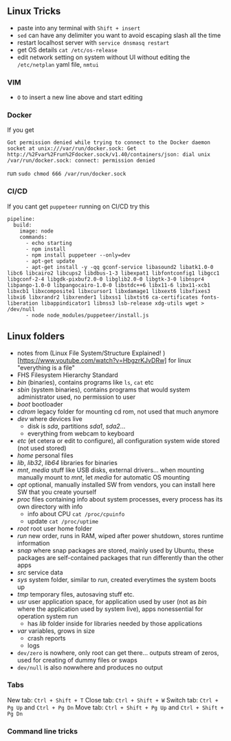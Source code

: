 ## Linux Tricks

- paste into any terminal with `Shift + insert` 
- `sed` can have any delimiter you want to avoid escaping slash all the time 
- restart localhost server with `service dnsmasq restart`
- get OS details `cat /etc/os-release` 
- edit network setting on system without UI without editing the `/etc/netplan` yaml file, `nmtui`

### VIM 
- `O` to insert a new line above and start editing

### Docker
If you get 
```
Got permission denied while trying to connect to the Docker daemon socket at unix:///var/run/docker.sock: Get http://%2Fvar%2Frun%2Fdocker.sock/v1.40/containers/json: dial unix /var/run/docker.sock: connect: permission denied
```
run `sudo chmod 666 /var/run/docker.sock`

### CI/CD 
If you cant get `puppeteer` running on CI/CD try this
```
pipeline:
  build:
    image: node
    commands:
      - echo starting
      - npm install
      - npm install puppeteer --only=dev
      - apt-get update
      - apt-get install -y -qq gconf-service libasound2 libatk1.0-0 libc6 libcairo2 libcups2 libdbus-1-3 libexpat1 libfontconfig1 libgcc1 libgconf-2-4 libgdk-pixbuf2.0-0 libglib2.0-0 libgtk-3-0 libnspr4 libpango-1.0-0 libpangocairo-1.0-0 libstdc++6 libx11-6 libx11-xcb1 libxcb1 libxcomposite1 libxcursor1 libxdamage1 libxext6 libxfixes3 libxi6 libxrandr2 libxrender1 libxss1 libxtst6 ca-certificates fonts-liberation libappindicator1 libnss3 lsb-release xdg-utils wget > /dev/null
      - node node_modules/puppeteer/install.js
```


## Linux folders
- notes from (Linux File System/Structure Explained!
)[https://www.youtube.com/watch?v=HbgzrKJvDRw]
for linux "everything is a file"
- FHS Filesystem Hierarchy Standard
- *bin* (binaries), contains programs like `ls`, `cat` etc
- *sbin* (system binaries), contains programs that would system administrator used, no permission to user 
- *boot* bootloader 
- *cdrom* legacy folder for mounting cd rom, not used that much anymore 
- *dev* where devices live
  - disk is *sda*, partitions *sda1*, *sda2*...
  - everything from webcam to keyboard
- *etc* (et cetera or edit to configure), all configuration system wide stored (not used stored)
- *home* personal files
- *lib*, *lib32*, *lib64* libraries for binaries 
- *mnt*, *media* stuff like USB disks, external drivers... when mounting manually mount to *mnt*, let *media* for automatic OS mounting
- *opt* optional, manually installed SW from vendors, you can install here SW that you create yourself 
- *proc* files containing info about system processes, every process has its own directory with info 
  - info about CPU `cat /proc/cpuinfo`
  - update `cat /proc/uptime`
- *root* root user home folder
- *run* new order, runs in RAM, wiped after power shutdown, stores runtime information 
- *snap* where snap packages are stored, mainly used by Ubuntu, these packages are self-contained packages that run differently than the other apps 
- *src* service data
- *sys* system folder, similar to *run*, created everytimes the system boots up
- *tmp* temporary files, autosaving stuff etc.
- *usr* user application space, for application used by user (not as *bin* where the application used by system live), apps nonessential for operation system run 
  - has *lib* folder inside for libraries needed by those applications
- *var* variables, grows in size
  - crash reports
  - logs 
- `dev/zero` is nowhere, only root can get there... outputs stream of zeros, used for creating of dummy files or swaps 
- `dev/null` is also nowwhere and produces no output 


### Tabs 
New tab: `Ctrl + Shift + T`
Close tab: `Ctrl + Shift + W`
Switch tab: `Ctrl + Pg Up` and `Ctrl + Pg Dn`
Move tab: `Ctrl + Shift + Pg Up` and `Ctrl + Shift + Pg Dn`

### Command line tricks 